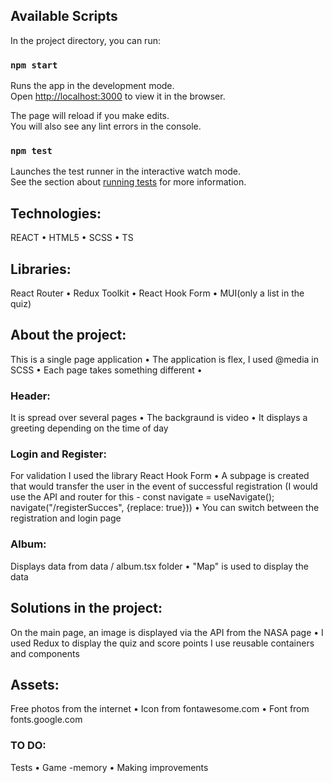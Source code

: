 

## Available Scripts

In the project directory, you can run:

### `npm start`

Runs the app in the development mode.\
Open [http://localhost:3000](http://localhost:3000) to view it in the browser.

The page will reload if you make edits.\
You will also see any lint errors in the console.

### `npm test`

Launches the test runner in the interactive watch mode.\
See the section about [running tests](https://facebook.github.io/create-react-app/docs/running-tests) for more information.


## Technologies: 
REACT • HTML5 • SCSS • TS

## Libraries: 
React Router • Redux Toolkit • React Hook Form • MUI(only a list in the quiz)

## About the project: 
This is a single page application • The application is flex, I used @media in SCSS • Each page takes something different • 
 ### Header: 
 It is spread over several pages • The backgraund is video • It displays a greeting depending on the time of day
 ### Login and Register: 
 For validation I used the library React Hook Form • A subpage is created that would transfer the user in the event of successful registration (I would use the API and router for this - const navigate = useNavigate(); navigate("/registerSucces", {replace: true})) • You can switch between the registration and login page
 ### Album: 
 Displays data from data / album.tsx folder • "Map" is used to display the data

## Solutions in the project: 
On the main page, an image is displayed via the API from the NASA page • I used Redux to display the quiz and score points I use reusable containers and components

## Assets: 
Free photos from the internet • Icon from fontawesome.com • Font from fonts.google.com

### TO DO:
Tests • Game -memory • Making improvements